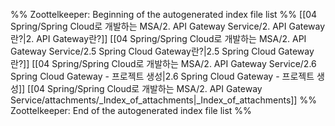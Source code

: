 %% Zoottelkeeper: Beginning of the autogenerated index file list  %%
 [[04 Spring/Spring Cloud로 개발하는 MSA/2. API Gateway Service/2. API Gateway란?|2. API Gateway란?]]
 [[04 Spring/Spring Cloud로 개발하는 MSA/2. API Gateway Service/2.5 Spring Cloud Gateway란?|2.5 Spring Cloud Gateway란?]]
 [[04 Spring/Spring Cloud로 개발하는 MSA/2. API Gateway Service/2.6 Spring Cloud Gateway - 프로젝트 생성|2.6 Spring Cloud Gateway - 프로젝트 생성]]
 [[04 Spring/Spring Cloud로 개발하는 MSA/2. API Gateway Service/attachments/_Index_of_attachments|_Index_of_attachments]]
%% Zoottelkeeper: End of the autogenerated index file list  %%
